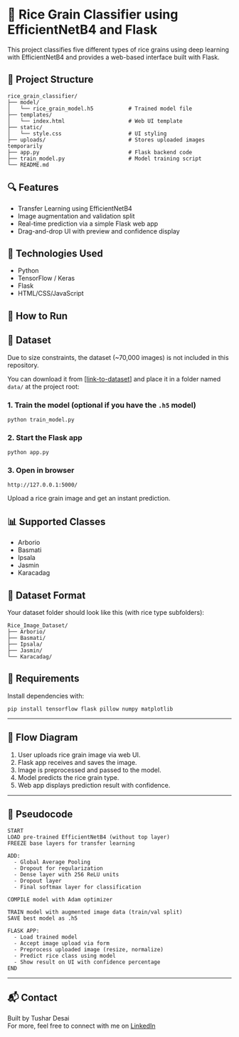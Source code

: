 
# 🌾 Rice Grain Classifier using EfficientNetB4 and Flask

This project classifies five different types of rice grains using deep learning with EfficientNetB4 and provides a web-based interface built with Flask.

## 📂 Project Structure

```
rice_grain_classifier/
├── model/
│   └── rice_grain_model.h5           # Trained model file
├── templates/
│   └── index.html                    # Web UI template
├── static/
│   └── style.css                     # UI styling
├── uploads/                          # Stores uploaded images temporarily
├── app.py                            # Flask backend code
├── train_model.py                    # Model training script
└── README.md
```

## 🔍 Features
- Transfer Learning using EfficientNetB4
- Image augmentation and validation split
- Real-time prediction via a simple Flask web app
- Drag-and-drop UI with preview and confidence display

## 🧠 Technologies Used
- Python
- TensorFlow / Keras
- Flask
- HTML/CSS/JavaScript

## 🚀 How to Run

## 📁 Dataset

Due to size constraints, the dataset (~70,000 images) is not included in this repository.

You can download it from [[link-to-dataset](https://www.kaggle.com/datasets/muratkokludataset/rice-image-dataset)] and place it in a folder named `data/` at the project root:



### 1. Train the model (optional if you have the `.h5` model)
```
python train_model.py
```

### 2. Start the Flask app
```
python app.py
```

### 3. Open in browser
```
http://127.0.0.1:5000/
```

Upload a rice grain image and get an instant prediction.

## 📊 Supported Classes
- Arborio
- Basmati
- Ipsala
- Jasmin
- Karacadag

## 📁 Dataset Format

Your dataset folder should look like this (with rice type subfolders):
```
Rice_Image_Dataset/
├── Arborio/
├── Basmati/
├── Ipsala/
├── Jasmin/
└── Karacadag/
```

## 📌 Requirements

Install dependencies with:
```
pip install tensorflow flask pillow numpy matplotlib
```

---

## 🧩 Flow Diagram

1. User uploads rice grain image via web UI.
2. Flask app receives and saves the image.
3. Image is preprocessed and passed to the model.
4. Model predicts the rice grain type.
5. Web app displays prediction result with confidence.

---

## 🔄 Pseudocode

```
START
LOAD pre-trained EfficientNetB4 (without top layer)
FREEZE base layers for transfer learning

ADD:
  - Global Average Pooling
  - Dropout for regularization
  - Dense layer with 256 ReLU units
  - Dropout layer
  - Final softmax layer for classification

COMPILE model with Adam optimizer

TRAIN model with augmented image data (train/val split)
SAVE best model as .h5

FLASK APP:
  - Load trained model
  - Accept image upload via form
  - Preprocess uploaded image (resize, normalize)
  - Predict rice class using model
  - Show result on UI with confidence percentage
END
```

---

## 📬 Contact

Built by Tushar Desai  
For more, feel free to connect with me on [LinkedIn](https://www.linkedin.com/in/tushar-desai-14a711259/)


